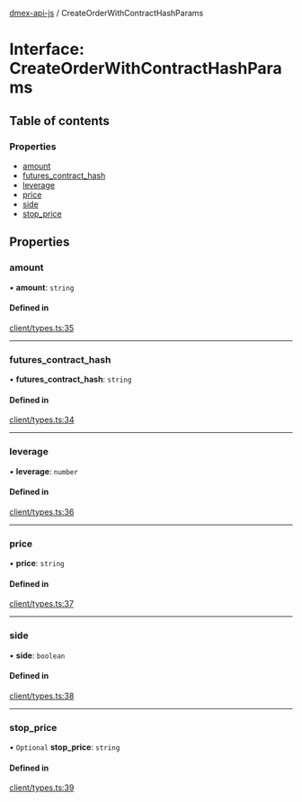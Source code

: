[dmex-api-js](../README.md) / CreateOrderWithContractHashParams

# Interface: CreateOrderWithContractHashParams

## Table of contents

### Properties

- [amount](CreateOrderWithContractHashParams.md#amount)
- [futures\_contract\_hash](CreateOrderWithContractHashParams.md#futures_contract_hash)
- [leverage](CreateOrderWithContractHashParams.md#leverage)
- [price](CreateOrderWithContractHashParams.md#price)
- [side](CreateOrderWithContractHashParams.md#side)
- [stop\_price](CreateOrderWithContractHashParams.md#stop_price)

## Properties

### amount

• **amount**: `string`

#### Defined in

[client/types.ts:35](https://github.com/dmex-app/node-api-js/blob/70d7108/src/client/types.ts#L35)

___

### futures\_contract\_hash

• **futures\_contract\_hash**: `string`

#### Defined in

[client/types.ts:34](https://github.com/dmex-app/node-api-js/blob/70d7108/src/client/types.ts#L34)

___

### leverage

• **leverage**: `number`

#### Defined in

[client/types.ts:36](https://github.com/dmex-app/node-api-js/blob/70d7108/src/client/types.ts#L36)

___

### price

• **price**: `string`

#### Defined in

[client/types.ts:37](https://github.com/dmex-app/node-api-js/blob/70d7108/src/client/types.ts#L37)

___

### side

• **side**: `boolean`

#### Defined in

[client/types.ts:38](https://github.com/dmex-app/node-api-js/blob/70d7108/src/client/types.ts#L38)

___

### stop\_price

• `Optional` **stop\_price**: `string`

#### Defined in

[client/types.ts:39](https://github.com/dmex-app/node-api-js/blob/70d7108/src/client/types.ts#L39)
